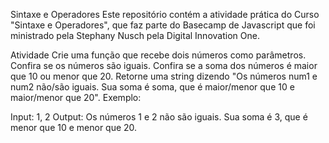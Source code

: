 Sintaxe e Operadores
Este repositório contém a atividade prática do Curso "Sintaxe e Operadores", que faz parte do Basecamp de Javascript que foi ministrado pela Stephany Nusch pela Digital Innovation One.

Atividade
Crie uma função que recebe dois números como parâmetros.
Confira se os números são iguais.
Confira se a soma dos números é maior que 10 ou menor que 20.
Retorne uma string dizendo "Os números num1 e num2 não/são iguais. Sua soma é soma, que é maior/menor que 10 e maior/menor que 20".
Exemplo:

Input: 1, 2
Output: Os números 1 e 2 não são iguais. Sua soma é 3, que é menor que 10 e menor que 20.
